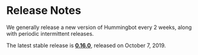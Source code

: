# Release Notes

We generally release a new version of Hummingbot every 2 weeks, along with periodic intermittent releases.

The latest stable release is **[0.16.0](/release-notes/0.16.0)**, released on October 7, 2019.
